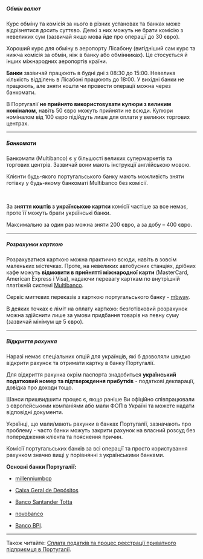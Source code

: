 

##### Обмін валют

Курс обміну та комісія за нього в різних установах та банках може відрізнятися досить суттєво. Деякі з них можуть не брати комісію з невеликих сум (зазвичай якщо мова йде про операції до 30 євро).

Хороший курс для обміну в аеропорту Лісабону (вигідніший сам курс та нижча комісія за обмін, ніж в банку або обмінниках). Це стосується й інших міжнародних аеропортів країни.

**Банки** зазвичай працюють в будні дні з 08:30 до 15:00. Невелика кількість відділень в Лісабоні працюють до 18:00. У вихідні банки не працюють, але зняти кошти чи провести операції можна через банкомати.

<section>

В Португалії **не прийнято використовувати купюри з великим номіналом**, навіть 50 євро можуть прийняти не всюди. Купюри номіналом від 100 євро підійдуть лише для оплати у великих торгових центрах.
</section>


***

##### Банкомати

Банкомати (Multibanco) є у більшості великих супермаркетів та торгових центрів. Зазвичай вони мають інструкції англійською мовою.

<section>

Клієнти будь-якого португальського банку мають можливість зняти готівку у будь-якому банкоматі Multibanco без комісії. 
</section>

</br>

За **зняття коштів з українською картки** комісії частіше за все немає, проте її можуть брати українські банки.

Максимально за один раз можна зняти 200 євро, а за добу – 400 євро.

***

##### Розрахунки карткою

Розрахуватися карткою можна практично всюди, навіть в зовсім маленьких містечках. Проте, на невеликих автобусних станціях, дрібних кафе можуть **відмовити в прийнятті міжнародної карти** (MasterCard, American Express і Visa), надаючи перевагу карткам по внутрішній платіжній системі [Multibanco](https://www.multibanco.pt/).

Сервіс миттєвих переказів з карткою португальського банку - [mbway](https://www.mbway.pt/).

В деяких точках є ліміт на оплату карткою: безготівковий розрахунок можна здійснити лише за умови придбання товарів на певну суму (зазвичай мінімум це 5 євро).

***

##### Відкриття рахунка

Наразі немає спеціальних опцій для українців, які б дозволяли швидко відкрити рахунок та отримати картку в банку Португалії. 

Для відкриття рахунка окрім паспорта знадобиться **український податковий номер та підтверждення прибутків** - податкові декларації, довідка про доходи тощо.

Шанси пришвидшити процес є, якщо раніше Ви офіційно співпрацювали з європейськими компаніями або мали ФОП в Україні та можете надати відповідні документи.

Українці, що мали/мають рахунки в банках Португалії, зазначають про проблему - часто банки можуть закрити рахунок на власний розсуд без попередження клієнта та пояснення причин.

<section type="warning" title="Зауважте">

Комісії португальських банків за всі операції та просто користування рахунком значно вищі у порівнянні з українськими банками.
</section>

**Основні банки Португалії:**

- [millenniumbcp](https://ind.millenniumbcp.pt/pt/particulares/Pages/Welcome.aspx)

- [Caixa Geral de Depósitos](https://www.cgd.pt/Particulares/Pages/Particulares_v2.aspx)

- [Banco Santander Totta](https://www.santander.pt/)

- [novobanco](https://www.novobanco.pt/)

- [Banco BPI](https://www.bancobpi.pt/en/retail).

***

Також читайте: [Сплата податків та процес реєстрації приватного підприємця в Португалії](/article/b6c41c8a3cd346251c8f01331).
